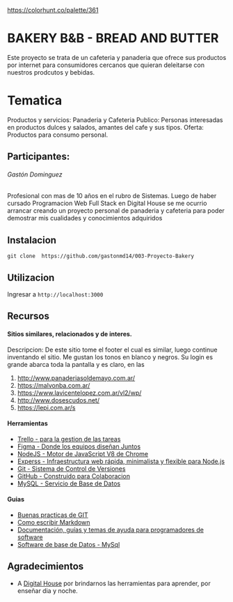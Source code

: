https://colorhunt.co/palette/361

# BAKERY B&B - BREAD AND BUTTER

Este proyecto se trata de un cafeteria y panaderia que ofrece sus productos por internet para consumidores cercanos que quieran deleitarse con nuestros prodcutos y bebidas.



# Tematica

Productos y servicios: Panaderia y Cafeteria
Publico: Personas interesadas en productos dulces y salados, amantes del cafe y sus tipos.
Oferta: Productos para consumo personal.



## Participantes:

###### Gastón Dominguez
Profesional con mas de 10 años en el rubro de Sistemas.
Luego de haber cursado Programacion Web Full Stack en Digital House se me ocurrio arrancar creando un proyecto personal de panaderia y cafeteria para poder demostrar mis cualidades y conocimientos adquiridos


## Instalacion

```git clone  https://github.com/gastonmd14/003-Proyecto-Bakery```



## Utilizacion

Ingresar a ```http://localhost:3000``` 



## Recursos

#### Sitios similares, relacionados y de interes.
Descripcion: 
De este sitio tome el footer el cual es similar, luego continue inventando el sitio.
Me gustan los tonos en blanco y negros. Su login es grande abarca toda la pantalla y es claro, en las 

1. http://www.panaderiasoldemayo.com.ar/
2. https://malvonba.com.ar/
3. https://www.lavicentelopez.com.ar/vl2/wp/
4. http://www.dosescudos.net/
5. https://lepi.com.ar/s



#### Herramientas

- [Trello - para la gestion de las tareas](https://trello.com)
- [Figma - Donde los equipos diseñan Juntos](https://www.figma.com/)
- [NodeJS - Motor de JavaScript V8 de Chrome](https://nodejs.org/es/)
- [Experss - Infraestructura web rápida, minimalista y flexible para Node.js](https://expressjs.com/es/)
- [Git - Sistema de Control de Versiones](https://git-scm.com/)
- [GitHub - Construido para Colaboracion](https://github.com/)
- [MySQL - Servicio de Base de Datos](https://www.mysql.com/)


<!-- #### Links -->

<!-- - Trello: https://trello.com/b/NgCoRuBC/sprint-2 -->



#### Guias

- [Buenas practicas de GIT](https://blog.usejournal.com/git-tips-for-everyday-use-48f10b4d4525)
- [Como escribir Markdown](https://github.com/adam-p/markdown-here/wiki/Markdown-Cheatsheet#links)
- [Documentación, guías y temas de ayuda para programadores de software](https://docs.github.com/es/github)
- [Software de base de Datos - MySql](https://dev.mysql.com/doc/refman/8.0/en/)



## Agradecimientos

- A [Digital House](https://www.marthadebayle.com/wp-content/uploads/2016/12/gratitud.jpg) por brindarnos las herramientas para aprender, por enseñar dia y noche. 